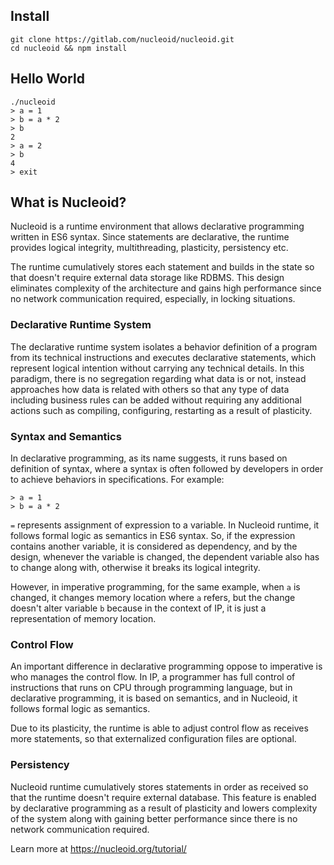 ## Install

```
git clone https://gitlab.com/nucleoid/nucleoid.git
cd nucleoid && npm install
```

## Hello World

```
./nucleoid
> a = 1
> b = a * 2
> b
2
> a = 2
> b
4
> exit
```

## What is Nucleoid?

Nucleoid is a runtime environment that allows declarative programming written in ES6 syntax. Since statements are declarative, the runtime provides logical integrity, multithreading, plasticity, persistency etc.

The runtime cumulatively stores each statement and builds in the state so that doesn't require external data storage like RDBMS. This design eliminates complexity of the architecture and gains high performance since no network communication required, especially, in locking situations.

### Declarative Runtime System

The declarative runtime system isolates a behavior definition of a program from its technical instructions and executes declarative statements, which represent logical intention without carrying any technical details. In this paradigm, there is no segregation regarding what data is or not, instead approaches how data is related with others so that any type of data including business rules can be added without requiring any additional actions such as compiling, configuring, restarting as a result of plasticity.

### Syntax and Semantics

In declarative programming, as its name suggests, it runs based on definition of syntax, where a syntax is often followed by developers in order to achieve behaviors in specifications. For example:

```
> a = 1
> b = a * 2
```

`=` represents assignment of expression to a variable. In Nucleoid runtime, it follows formal logic as semantics in ES6 syntax. So, if the expression contains another variable, it is considered as dependency, and by the design, whenever the variable is changed, the dependent variable also has to change along with, otherwise it breaks its logical integrity.

However, in imperative programming, for the same example, when `a` is changed, it changes memory location where `a` refers, but the change doesn't alter variable `b` because in the context of IP, it is just a representation of memory location.

### Control Flow

An important difference in declarative programming oppose to imperative is who manages the control flow. In IP, a programmer has full control of instructions that runs on CPU through programming language, but in declarative programming, it is based on semantics, and in Nucleoid, it follows formal logic as semantics.

Due to its plasticity, the runtime is able to adjust control flow as receives more statements, so that externalized configuration files are optional.

### Persistency

Nucleoid runtime cumulatively stores statements in order as received so that the runtime doesn't require external database. This feature is enabled by declarative programming as a result of plasticity and lowers complexity of the system along with gaining better performance since there is no network communication required.

Learn more at https://nucleoid.org/tutorial/
